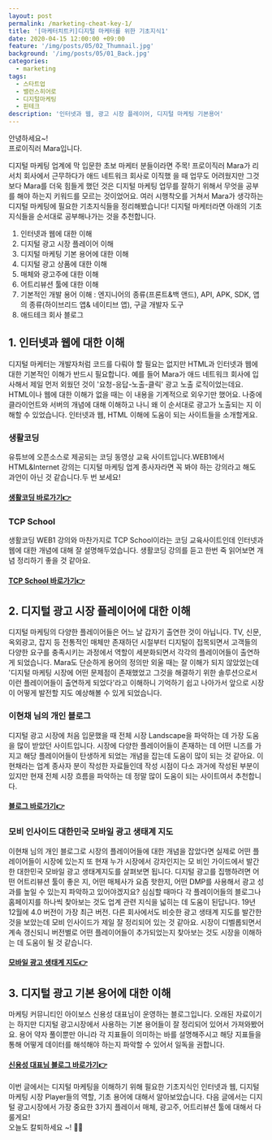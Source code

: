 ```yaml
---
layout: post
permalink: /marketing-cheat-key-1/
title: '[마케터치트키]디지털 마케터를 위한 기초지식1'
date: 2020-04-15 12:00:00 +09:00
feature: '/img/posts/05/02_Thumnail.jpg'
background: '/img/posts/05/01_Back.jpg'
categories:
  - marketing
tags:
  - 스타트업
  - 밸런스히어로
  - 디지털마케팅
  - 핀테크
description: '인터넷과 웹, 광고 시장 플레이어, 디지털 마케팅 기본용어'
---
```


안녕하세요~!<br>
프로이직러 Mara입니다. 

디지털 마케팅 업계에 막 입문한 초보 마케터 분들이라면 주목! 프로이직러 Mara가 리서치 회사에서 근무하다가 애드 네트워크 회사로 이직했 을 때 업무도 어려웠지만 그것보다 Mara를 더욱 힘들게 했던 것은 디지털 마케팅 업무를 잘하기 위해서 무엇을 공부를 해야 하는지 키워드를 모르는 것이었어요. 여러 시행착오를 거쳐서 Mara가 생각하는 디지털 마케팅에 필요한 기초지식들을 정리해봤습니다! 디지털 마케터라면 아래의 기초 지식들을 순서대로 공부해나가는 것을 추천합니다.

1. 인터넷과 웹에 대한 이해
2. 디지털 광고 시장 플레이어 이해
3. 디지털 마케팅 기본 용어에 대한 이해
4. 디지털 광고 상품에 대한 이해
5. 매체와 광고주에 대한 이해
6. 어트리뷰션 툴에 대한 이해
7. 기본적인 개발 용어 이해 : 엔지니어의 종류(프론트&백 앤드), API, APK, SDK, 앱의 종류(하이브리드 앱& 네이티브 앱), 구글 개발자 도구
8. 애드테크 회사 블로그

## 1. 인터넷과 웹에 대한 이해

디지털 마케터는 개발자처럼 코드를 다뤄야 할 필요는 없지만 HTML과 인터넷과 웹에 대한 기본적인 이해가 반드시 필요합니다. 예를 들어 Mara가 애드 네트워크 회사에 입사해서 제일 먼저 외웠던 것이 '요청-응답-노출-클릭' 광고 노출 로직이었는데요. HTML이나 웹에 대한 이해가 없을 때는 이 내용을 기계적으로 외우기만 했어요. 나중에 클라이언트와 서버의 개념에 대해 이해하고 나니 왜 이 순서대로 광고가 노출되는 지 이해할 수 있었습니다. 인터넷과 웹, HTML 이해에 도움이 되는 사이트들을 소개할게요.

### 생활코딩

유튜브에 오픈소스로 제공되는 코딩 동영상 교육 사이트입니다.WEB1에서 HTML&Internet 강의는 디지털 마케팅 업계 종사자라면 꼭 봐야 하는 강의라고 해도 과언이 아닌 것 같습니다.두 번 보세요! 

#### [생활코딩 바로가기👉](https://opentutorials.org/course/1)

### TCP School

생활코딩 WEB1 강의와 마찬가지로 TCP School이라는 코딩 교육사이트인데 인터넷과 웹에 대한 개념에 대해 잘 설명해두었습니다. 생활코딩 강의를 듣고 한번 죽 읽어보면 개념 정리하기 좋을 것 같아요.

#### [TCP School 바로가기👉](http://tcpschool.com/webbasic/intro)

## 2. 디지털 광고 시장 플레이어에 대한 이해

디지털 마케팅의 다양한 플레이어들은 어느 날 갑자기 출연한 것이 아닙니다. TV, 신문, 옥외광고, 잡지 등 전통적인 매체만 존재하던 시절부터 디지털이 접목되면서 고객들의 다양한 요구를 충족시키는 과정에서 역할이 세분화되면서 각각의 플레이어들이 출연하게 되었습니다. Mara도 단순하게 용어의 정의만 외울 때는 잘 이해가 되지 않았었는데 '디지털 마케팅 시장에 어떤 문제점이 존재했었고 그것을 해결하기 위한 솔루션으로서 이런 플레이어들이 출연하게 되었다'라고 이해하니 기억하기 쉽고 나아가서 앞으로 시장이 어떻게 발전할 지도 예상해볼 수 있게 되었습니다.

### 이현채 님의 개인 블로그

디지털 광고 시장에 처음 입문했을 때 전체 시장 Landscape을 파악하는 데 가장 도움을 많이 받았던 사이트입니다. 시장에 다양한 플레이어들이 존재하는 데 어떤 니즈를 가지고 해당 플레이어들이 탄생하게 되었는 개념을 잡는데 도움이 많이 되는 것 같아요. 이현채라는 업계 종사자 분이 작성한 자료들인데 작성 시점이 다소 과거에 작성된 부분이 있지만 현재 전체 시장 흐름을 파악하는 데 정말 많이 도움이 되는 사이트여서 추천합니다.

#### [블로그 바로가기👉](https://itmobile.tistory.com/entry/Ads-Study-list)

### 모비 인사이드 대한민국 모바일 광고 생태계 지도

이현채 님의 개인 블로그로 시장의 플레이어들에 대한 개념을 잡았다면 실제로 어떤 플레이어들이 시장에 있는지 또 현재 누가 시장에서 강자인지는 모 비인 가이드에서 발간한 대한민국 모바일 광고 생태계지도를 살펴보면 됩니다. 디지털 광고를 집행하려면 어떤 어트리뷰션 툴이 좋은 지, 어떤 매체사가 요즘 핫한지, 어떤 DMP를 사용해서 광고 성과를 높일 수 있는지 파악하고 있어야겠지요? 심심할 때마다 각 플레이어들의 블로그나 홈페이지를 하나씩 찾아보는 것도 업계 관련 지식을 넓히는 데 도움이 된답니다. 19년 12월에 4.0 버전이 가장 최근 버전. 다른 회사에서도 비슷한 광고 생태계 지도를 발간한 것을 보았는데 모비 인사이드가 제일 잘 정리되어 있는 것 같아요. 시장이 디벨롭되면서 계속 갱신되니 버전별로 어떤 플레이어들이 추가되었는지 찾아보는 것도 시장을 이해하는 데 도움이 될 것 같습니다.

#### [모바일 광고 생태계 지도👉](https://bit.ly/2VdmfX1)

## 3. 디지털 광고 기본 용어에 대한 이해

마케팅 커뮤니티인 아이보스 신용성 대표님이 운영하는 블로그입니다. 오래된 자료이기는 하지만 디지털 광고시장에서 사용하는 기본 용어들이 잘 정리되어 있어서 가져와봤어요. 용어 약자 풀이뿐만 아니라 각 지표들이 의미하는 바를 설명해주시고 해당 지표들을 통해 어떻게 데이터를 해석해야 하는지 파악할 수 있어서 일독을 권합니다.

#### [신용성 대표님 블로그 바로가기👉](https://m.blog.naver.com/PostList.nhn?blogId=pyggal&categoryNo=118&logCode=0)

이번 글에서는 디지털 마케팅을 이해하기 위해 필요한 기초지식인 인터넷과 웹, 디지털 마케팅 시장 Player들의 역할, 기초 용어에 대해서 알아보았습니다. 다음 글에서는 디지털 광고시장에서 가장 중요한 3가지 플레이서 매체, 광고주, 어트리뷰션 툴에 대해서 다룰게요! <br>
오늘도 칼퇴하세요 ~! 🙋‍♀️